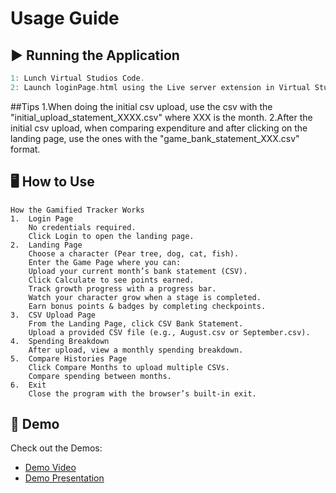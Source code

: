 # Usage Guide

## ▶️ Running the Application
``` c
1: Lunch Virtual Studios Code.
2: Launch loginPage.html using the Live server extension in Virtual Studios Code.
```

##Tips
1.When doing the initial csv upload, use the csv with the "initial_upload_statement_XXXX.csv" where XXX is the month.
2.After the initial csv upload, when comparing expenditure and after clicking on the landing page, use the ones with the "game_bank_statement_XXX.csv" format.

## 🖥️ How to Use
```
How the Gamified Tracker Works
1.	Login Page
    No credentials required.
    Click Login to open the landing page.
2.	Landing Page
    Choose a character (Pear tree, dog, cat, fish).
    Enter the Game Page where you can:
    Upload your current month’s bank statement (CSV).
    Click Calculate to see points earned.
    Track growth progress with a progress bar.
    Watch your character grow when a stage is completed.
    Earn bonus points & badges by completing checkpoints.
3.	CSV Upload Page
    From the Landing Page, click CSV Bank Statement.
    Upload a provided CSV file (e.g., August.csv or September.csv).
4.	Spending Breakdown
    After upload, view a monthly spending breakdown.
5.	Compare Histories Page
    Click Compare Months to upload multiple CSVs.
    Compare spending between months.
6.	Exit
    Close the program with the browser’s built-in exit.

```
## 🎥 Demo
Check out the Demos: 
- [Demo Video](../demo/demo.mp4)
- [Demo Presentation](../demo/demo.pptx)

